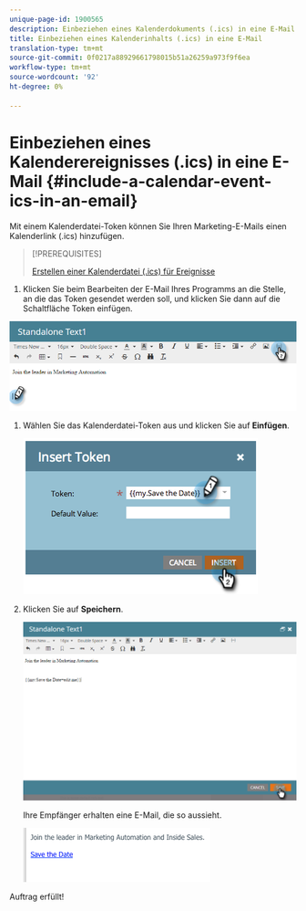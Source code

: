 ```yaml
---
unique-page-id: 1900565
description: Einbeziehen eines Kalenderdokuments (.ics) in eine E-Mail - Marketing-Dokumente - Produktdokumentation
title: Einbeziehen eines Kalenderinhalts (.ics) in eine E-Mail
translation-type: tm+mt
source-git-commit: 0f0217a88929661798015b51a26259a973f9f6ea
workflow-type: tm+mt
source-wordcount: '92'
ht-degree: 0%

---
```



# Einbeziehen eines Kalenderereignisses (.ics) in eine E-Mail {#include-a-calendar-event-ics-in-an-email}

Mit einem Kalenderdatei-Token können Sie Ihren Marketing-E-Mails einen Kalenderlink (.ics) hinzufügen.

>[!PREREQUISITES]
>
>[Erstellen einer Kalenderdatei (.ics) für Ereignisse](/help/marketo/product-docs/email-marketing/general/functions-in-the-editor/create-a-calendar-event-ics-file.md)

1. Klicken Sie beim Bearbeiten der E-Mail Ihres Programms an die Stelle, an die das Token gesendet werden soll, und klicken Sie dann auf die Schaltfläche Token einfügen.

![](assets/one-6.png)

1. Wählen Sie das Kalenderdatei-Token aus und klicken Sie auf **Einfügen**.

   ![](assets/image2014-9-11-16-3a53-3a30.png)

1. Klicken Sie auf **Speichern**.

   ![](assets/three-5.png)

   Ihre Empfänger erhalten eine E-Mail, die so aussieht.

   ![](assets/image2014-9-11-16-3a53-3a48.png)

Auftrag erfüllt!
